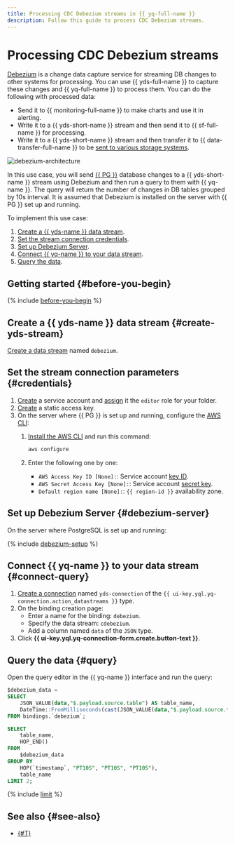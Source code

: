 ```yaml
---
title: Processing CDC Debezium streams in {{ yq-full-name }}
description: Follow this guide to process CDC Debezium streams.
---
```


# Processing CDC Debezium streams

[Debezium](https://debezium.io) is a change data capture service for streaming DB changes to other systems for processing. You can use {{ yds-full-name }} to capture these changes and {{ yq-full-name }} to process them. You can do the following with processed data:

* Send it to {{ monitoring-full-name }} to make charts and use it in alerting.
* Write it to a {{ yds-short-name }} stream and then send it to {{ sf-full-name }} for processing.
* Write it to a {{ yds-short-name }} stream and then transfer it to {{ data-transfer-full-name }} to be [sent to various storage systems](../../data-streams/tutorials/data-ingestion.md).

![debezium-architecture](../../_assets/query/debezium-architecture.png)

In this use case, you will send [{{ PG }}](https://www.postgresql.org/) database changes to a {{ yds-short-name }} stream using Debezium and then run a query to them with {{ yq-name }}. The query will return the number of changes in DB tables grouped by 10s interval. It is assumed that Debezium is installed on the server with {{ PG }} set up and running.

To implement this use case:

1. [Create a {{ yds-name }} data stream](#create-yds-stream).
1. [Set the stream connection credentials](#credentials).
1. [Set up Debezium Server](#debezium-server).
1. [Connect {{ yq-name }} to your data stream](#connect-query).
1. [Query the data](#query).

## Getting started {#before-you-begin}

{% include [before-you-begin](../../_tutorials/_tutorials_includes/before-you-begin.md) %}

## Create a {{ yds-name }} data stream {#create-yds-stream}

[Create a data stream](../../data-streams/operations/manage-streams.md#create-data-stream) named `debezium`.

## Set the stream connection parameters {#credentials}

1. [Create](../../iam/operations/sa/create.md) a service account and [assign](../../iam/operations/sa/assign-role-for-sa.md) it the `editor` role for your folder.
1. [Create](../../iam/operations/sa/create-access-key.md) a static access key.
1. On the server where {{ PG }} is set up and running, configure the [AWS CLI](https://docs.aws.amazon.com/cli/latest/userguide/cli-chap-welcome.html):
    1. [Install the AWS CLI](https://docs.aws.amazon.com/cli/latest/userguide/getting-started-install.html) and run this command:

        ```bash
        aws configure
        ```

    1. Enter the following one by one:

        * `AWS Access Key ID [None]:`: Service account [key ID](../../iam/concepts/authorization/access-key.md).
        * `AWS Secret Access Key [None]:`: Service account [secret key](../../iam/concepts/authorization/access-key.md).
        * `Default region name [None]:`: `{{ region-id }}` availability zone.

## Set up Debezium Server {#debezium-server}

On the server where PostgreSQL is set up and running:

{% include [debezium-setup](../../_includes/data-streams/debezium-setup.md) %}

## Connect {{ yq-name }} to your data stream {#connect-query}

1. [Create a connection](../operations/connection.md#create) named `yds-connection` of the `{{ ui-key.yql.yq-connection.action_datastreams }}` type.
1. On the binding creation page:
    * Enter a name for the binding: `debezium`.
    * Specify the data stream: `cdebezium`.
    * Add a column named `data` of the `JSON` type.
1. Click **{{ ui-key.yql.yq-connection-form.create.button-text }}**.

## Query the data {#query}

Open the query editor in the {{ yq-name }} interface and run the query:

```sql
$debezium_data =
SELECT
    JSON_VALUE(data,"$.payload.source.table") AS table_name,
    DateTime::FromMilliseconds(cast(JSON_VALUE(data,"$.payload.source.ts_ms") AS Uint64)) AS `timestamp`
FROM bindings.`debezium`;

SELECT
    table_name,
    HOP_END()
FROM
    $debezium_data
GROUP BY
    HOP(`timestamp`, "PT10S", "PT10S", "PT10S"),
    table_name
LIMIT 2;
```

{% include [limit](../_includes/select-limit.md) %}

## See also {#see-also}

* [{#T}](../sources-and-sinks/data-streams.md)